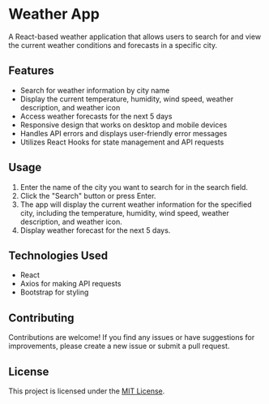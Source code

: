 # Weather App

A React-based weather application that allows users to search for and view the current weather conditions and forecasts in a specific city.

## Features

- Search for weather information by city name
- Display the current temperature, humidity, wind speed, weather description, and weather icon
- Access weather forecasts for the next 5 days
- Responsive design that works on desktop and mobile devices
- Handles API errors and displays user-friendly error messages
- Utilizes React Hooks for state management and API requests

## Usage

1. Enter the name of the city you want to search for in the search field.
2. Click the "Search" button or press Enter.
3. The app will display the current weather information for the specified city, including the temperature, humidity, wind speed, weather description, and weather icon.
4. Display weather forecast for the next 5 days.

## Technologies Used

- React
- Axios for making API requests
- Bootstrap for styling

## Contributing

Contributions are welcome! If you find any issues or have suggestions for improvements, please create a new issue or submit a pull request.

## License

This project is licensed under the [MIT License](LICENSE).

